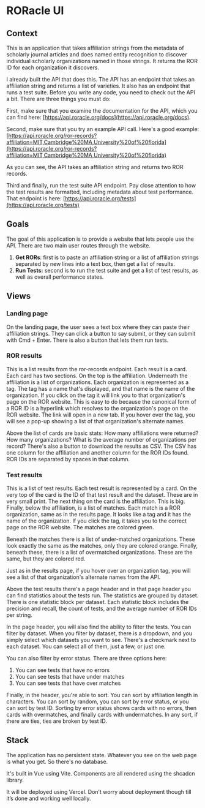 

# RORacle UI

## Context

This is an application that takes affiliation strings from the metadata of scholarly journal articles and does named entity recognition to discover individual scholarly organizations named in those strings. It returns the ROR ID for each organization it discovers. 

I already built the API that does this. The API has an endpoint that takes an affiliation string and returns a list of varieties. It also has an endpoint that runs a test suite. Before you write any code, you need to check out the API a bit. There are three things you must do: 

First, make sure that you examine the documentation for the API, which you can find here: [https://api.roracle.org/docs](https://api.roracle.org/docs).

Second, make sure that you try an example API call. Here's a good example: [https://api.roracle.org/ror-records?affiliation=MIT,Cambridge%20MA,University%20of%20florida](https://api.roracle.org/ror-records?affiliation=MIT,Cambridge%20MA,University%20of%20florida)

 As you can see, the API takes an affiliation string and returns two ROR records. 

Third and finally, run the test suite API endpoint. Pay close attention to how the test results are formatted, including metadata about test performance. That endpoint is here: [https://api.roracle.org/tests](https://api.roracle.org/tests)

## Goals

The goal of this application is to provide a website that lets people use the API. There are two main user routes through the website.

1. **Get RORs**: first is to paste an affiliation string or a list of affiliation strings separated by new lines into a text box, then get a list of results.   
2. **Run Tests:** second is to run the test suite and get a list of test results, as well as overall performance states.

## Views

### Landing page

On the landing page, the user sees a text box where they can paste their affiliation strings. They can click a button to say submit, or they can submit with Cmd \+ Enter.   There is also a button that lets them run tests. 

### ROR results

This is a list results from the ror-records endpoint. Each result is a card. Each card has two sections. On the top is the affiliation. Underneath the affiliation is a list of organizations. Each organization is represented as a tag. The tag has a name that's displayed, and that name is the name of the organization. If you click on the tag it will link you to that organization's page on the ROR website. This is easy to do because the canonical form of a ROR ID is a hyperlink which resolves to the organization's page on the ROR website.  The link will open in a new tab. If you hover over the tag, you will see a pop-up showing a list of that organization's alternate names. 

Above the list of cards are basic stats: How many affiliations were returned? How many organizations? What is the average number of organizations per record? There's also a button to download the results as CSV. The CSV has one column for the affiliation and another column for the ROR IDs found. ROR IDs are separated by spaces in that column. 

### Test results

This is a list of test results. Each test result is represented by a card. On the very top of the card is the ID of that test result and the dataset. These are in very small print. The next thing on the card is the affiliation. This is big. Finally, below the affiliation, is a list of matches. Each match is a ROR organization, same as in the results page. It looks like a tag and it has the name of the organization. If you click the tag, it takes you to the correct page on the ROR website. The matches are colored green. 

Beneath the matches there is a list of under-matched organizations. These look exactly the same as the matches, only they are colored orange. Finally, beneath these, there is a list of overmatched organizations. These are the same, but they are colored red. 

Just as in the results page, if you hover over an organization tag, you will see a list of that organization's alternate names from the API. 

Above the test results there's a page header and in that page header you can find statistics about the tests run. The statistics are grouped by dataset. There is one statistic block per dataset.  Each statistic block includes the precision and recall, the count of tests, and the average number of ROR IDs per string.

In the page header, you will also find the ability to filter the tests. You can filter by dataset. When you filter by dataset, there is a dropdown, and you simply select which datasets you want to see. There's a checkmark next to each dataset. You can select all of them, just a few, or just one. 

You can also filter by error status. There are three options here:

1. You can see tests that have no errors  
2. You can see tests that have under matches  
3. You can see tests that have over matches

Finally, in the header, you're able to sort. You can sort by affiliation length in characters. You can sort by random, you can sort by error status, or you can sort by test ID. Sorting by error status shows cards with no errors, then cards with overmatches, and finally cards with undermatches. In any sort, if there are ties, ties are broken by test ID. 

## Stack

The application has no persistent state. Whatever you see on the web page is what you get. So there's no database. 

It's built in Vue using Vite. Components are all rendered using the shcadcn library.

It will be deployed using Vercel. Don’t worry about deployment though till it’s done and working well locally.

